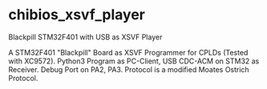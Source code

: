 # chibios_xsvf_player
Blackpill STM32F401 with USB as XSVF Player

A STM32F401 "Blackpill" Board as XSVF Programmer for CPLDs (Tested with XC9572).
Python3 Program as PC-Client, USB CDC-ACM on STM32 as Receiver. Debug Port on PA2, PA3.
Protocol is a modified Moates Ostrich Protocol.